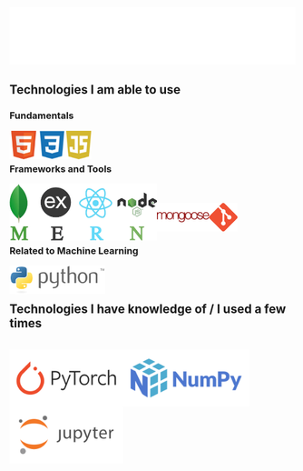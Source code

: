 <img height="100px" src="https://github.com/alperkaya0/alperkaya0/blob/main/svgtest.svg" alt="ğ">

<!--
**alperkaya0/alperkaya0** is a ✨ _special_ ✨ repository because its `README.md` (this file) appears on your GitHub profile.

Here are some ideas to get you started:

- 🔭 I’m currently working on ...
- 🌱 I’m currently learning ...
- 👯 I’m looking to collaborate on ...
- 🤔 I’m looking for help with ...
- 💬 Ask me about ...
- 📫 How to reach me: ...
- 😄 Pronouns: ...
- ⚡ Fun fact: ...
-->
## Technologies I am able to use

### Fundamentals

<img src="https://github.com/alperkaya0/alperkaya0/blob/main/html.png" align="left" height="50px" alt="html" />
<img src="https://github.com/alperkaya0/alperkaya0/blob/main/css.png" align="left" height="50px" alt="css" />
<img src="https://github.com/alperkaya0/alperkaya0/blob/main/js.png" align="left" height="50px" alt="javascript" /> <br> <br> 

### Frameworks and Tools

<img src="https://github.com/alperkaya0/alperkaya0/blob/main/MERN-logo.png" align="left" height="100px" alt="mern" /> <br> <br>
<img src="https://github.com/alperkaya0/alperkaya0/blob/main/mongoose.png" align="left" height="50px" alt="mongoose" />
<img src="https://github.com/alperkaya0/alperkaya0/blob/main/git.png" align="left" height="50px" alt="git" /> <br> <br> <br>

### Related to Machine Learning

<img src="https://github.com/alperkaya0/alperkaya0/blob/main/python.png" align="left" height="50px" alt="python" /> <br> <br>

## Technologies I have knowledge of / I used a few times
<br>
<img src="https://github.com/alperkaya0/alperkaya0/blob/main/pytorch2.png" align="left" height="100px" alt="pytorch" />
<img src="https://github.com/alperkaya0/alperkaya0/blob/main/numpy.png" align="left" height="100px" alt="numpy" />
<img src="https://github.com/alperkaya0/alperkaya0/blob/main/jupyter.png" align="left" height="100px" alt="jupyter" />

